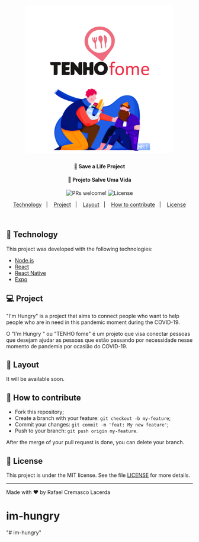 <h1 align="center">
    <img alt="DevRadar" title="#delicinha" src="https://github.com/rafaelcremasco2/im-hungry/blob/master/assets/splash.png?raw=true" width="400px" />
</h1>

<h4 align="center">
  🚀 Save a Life Project
</h4>
<h4 align="center">
  🚀 Projeto Salve Uma Vida
</h4>



<p align="center">
 <img src="https://img.shields.io/static/v1?label=PRs&message=welcome&color=7159c1&labelColor=000000" alt="PRs welcome!" />

  <img alt="License" src="https://img.shields.io/static/v1?label=license&message=MIT&color=7159c1&labelColor=000000">
</p>

<p align="center">
  <a href="#rocket-Technology">Technology</a>&nbsp;&nbsp;&nbsp;|&nbsp;&nbsp;&nbsp;
  <a href="#-Project">Project</a>&nbsp;&nbsp;&nbsp;|&nbsp;&nbsp;&nbsp;
  <a href="#-Layout">Layout</a>&nbsp;&nbsp;&nbsp;|&nbsp;&nbsp;&nbsp;
  <a href="#-How-to-contribute">How to contribute</a>&nbsp;&nbsp;&nbsp;|&nbsp;&nbsp;&nbsp;
  <a href="#memo-License">License</a>
</p>

<br>

## :rocket: Technology

This project was developed with the following technologies:

- [Node.js](https://nodejs.org/en/)
- [React](https://reactjs.org)
- [React Native](https://facebook.github.io/react-native/)
- [Expo](https://expo.io/)

## 💻 Project

"I'm Hungry" is a project that aims to connect people who want to help people who are in need in this pandemic moment during the COVID-19.

O "I'm Hungry " ou "TENHO fome" é um projeto que visa conectar pessoas que desejam ajudar as pessoas que estão passando por necessidade nesse momento de pandemia por ocasião do COVID-19.

## 🔖 Layout

It will be available soon.

## 🤔 How to contribute

- Fork this repository;
- Create a branch with your feature: `git checkout -b my-feature`;
- Commit your changes: `git commit -m 'feat: My new feature'`;
- Push to your branch: `git push origin my-feature`.

After the merge of your pull request is done, you can delete your branch.

## :memo: License

This project is under the MIT license. See the file [LICENSE](LICENSE.md) for more details.

---

Made with ♥ by Rafael Cremasco Lacerda
# im-hungry
"# im-hungry" 
